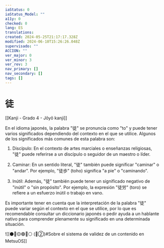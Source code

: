 ```yaml
---
iaStatus: 0
iaStatus_Model: ""
a11y: 0
checked: 0
lang: ES
translations: 
created: 2024-05-25T21:17:17.328Z
modified: 2024-06-10T15:26:26.048Z
supervisado: ""
ACCION: ""
ver_major: 0
ver_minor: 3
ver_rev: 3
nav_primary: []
nav_secondary: []
tags: []
---
```

# 徒

[[Kanji - Grado 4 - Jôyô kanji]]

En el idioma japonés, la palabra "徒" se pronuncia como "to" y puede tener varios significados dependiendo del contexto en el que se utilice. Algunos de los significados más comunes de esta palabra son:

1. Discípulo: En el contexto de artes marciales o enseñanzas religiosas, "徒" puede referirse a un discípulo o seguidor de un maestro o líder.

2. Caminar: En un sentido literal, "徒" también puede significar "caminar" o "andar". Por ejemplo, "徒歩" (toho) significa "a pie" o "caminando".

3. Inútil: Además, "徒" también puede tener un significado negativo de "inútil" o "sin propósito". Por ejemplo, la expresión "徒労" (toro) se refiere a un esfuerzo inútil o trabajo en vano.

Es importante tener en cuenta que la interpretación de la palabra "徒" puede variar según el contexto en el que se utilice, por lo que es recomendable consultar un diccionario japonés o pedir ayuda a un hablante nativo para comprender plenamente su significado en una determinada situación.


![[⚫🔴🟡🟢🔵⚪ (🔴②)#Sobre el sistema de validez de un contenido en MetsuOS]]